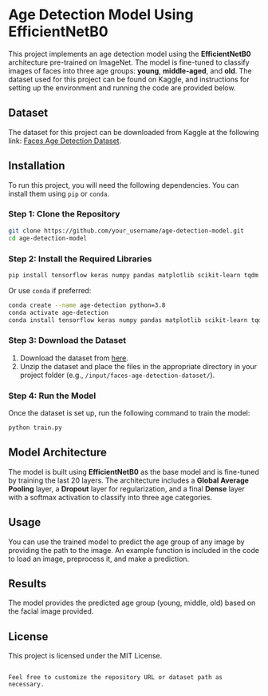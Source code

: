 # Age Detection Model Using EfficientNetB0

This project implements an age detection model using the **EfficientNetB0** architecture pre-trained on ImageNet. The model is fine-tuned to classify images of faces into three age groups: **young**, **middle-aged**, and **old**. The dataset used for this project can be found on Kaggle, and instructions for setting up the environment and running the code are provided below.

## Dataset

The dataset for this project can be downloaded from Kaggle at the following link: [Faces Age Detection Dataset](https://www.kaggle.com/datasets/arashnic/faces-age-detection-dataset).

## Installation

To run this project, you will need the following dependencies. You can install them using `pip` or `conda`.

### Step 1: Clone the Repository

```bash
git clone https://github.com/your_username/age-detection-model.git
cd age-detection-model
```

### Step 2: Install the Required Libraries

```bash
pip install tensorflow keras numpy pandas matplotlib scikit-learn tqdm
```

Or use `conda` if preferred:

```bash
conda create --name age-detection python=3.8
conda activate age-detection
conda install tensorflow keras numpy pandas matplotlib scikit-learn tqdm
```

### Step 3: Download the Dataset

1. Download the dataset from [here](https://www.kaggle.com/datasets/arashnic/faces-age-detection-dataset).
2. Unzip the dataset and place the files in the appropriate directory in your project folder (e.g., `/input/faces-age-detection-dataset/`).

### Step 4: Run the Model

Once the dataset is set up, run the following command to train the model:

```bash
python train.py
```

## Model Architecture

The model is built using **EfficientNetB0** as the base model and is fine-tuned by training the last 20 layers. The architecture includes a **Global Average Pooling** layer, a **Dropout** layer for regularization, and a final **Dense** layer with a softmax activation to classify into three age categories.

## Usage

You can use the trained model to predict the age group of any image by providing the path to the image. An example function is included in the code to load an image, preprocess it, and make a prediction.

## Results

The model provides the predicted age group (young, middle, old) based on the facial image provided.

## License

This project is licensed under the MIT License.
```

Feel free to customize the repository URL or dataset path as necessary.
```
